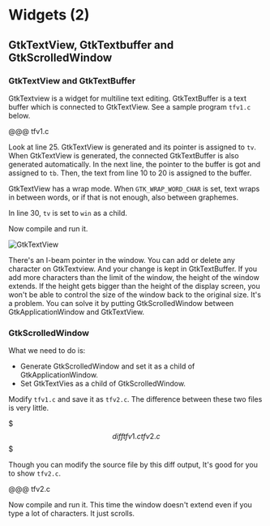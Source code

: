 # Widgets (2)

## GtkTextView, GtkTextbuffer and GtkScrolledWindow

### GtkTextView and GtkTextBuffer

GtkTextview is a widget for multiline text editing.
GtkTextBuffer is a text buffer which is connected to GtkTextView.
See a sample program `tfv1.c` below.

@@@ tfv1.c

Look at line 25.
GtkTextView is generated and its pointer is assigned to `tv`.
When GtkTextView is generated, the connected GtkTextBuffer is also generated automatically.
In the next line, the pointer to the buffer is got and assigned to `tb`.
Then, the text from line 10 to 20 is assigned to the buffer.

GtkTextView has a wrap mode.
When `GTK_WRAP_WORD_CHAR` is set, text wraps in between words, or if that is not enough, also between graphemes.

In line 30, `tv` is set to `win` as a child.

Now compile and run it.

![GtkTextView](screenshot_tfv1.png)

There's an I-beam pointer in the window.
You can add or delete any character on GtkTextview.
And your change is kept in GtkTextBuffer.
If you add more characters than the limit of the window, the height of the window extends.
If the height gets bigger than the height of the display screen, you won't be able to control the size of the window back to the original size.
It's a problem.
You can solve it by putting GtkScrolledWindow between GtkApplicationWindow and GtkTextView.

### GtkScrolledWindow

What we need to do is:

- Generate GtkScrolledWindow and set it as a child of GtkApplicationWindow.
- Set GtkTextVies as a child of GtkScrolledWindow.

Modify `tfv1.c` and save it as `tfv2.c`.
The difference between these two files is very little.

$$$
diff tfv1.c tfv2.c
$$$

Though you can modify the source file by this diff output, It's good for you to show `tfv2.c`.

@@@ tfv2.c

Now compile and run it.
This time the window doesn't extend even if you type a lot of characters.
It just scrolls.

